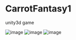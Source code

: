 CarrotFantasy1
==============

unity3d game

 ![image](https://https://github.com/FiveDay/CarrotFantasy1/screenshots/1.png)
  ![image](https://https://github.com/FiveDay/CarrotFantasy1/screenshots/2.png)
   ![image](https://https://github.com/FiveDay/CarrotFantasy1/screenshots/3.png)